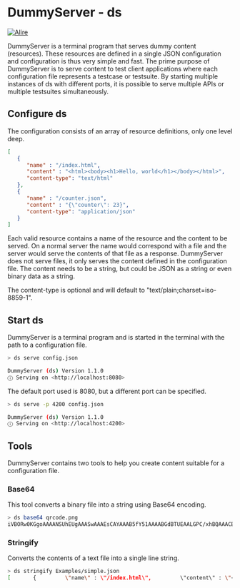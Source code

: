 # DummyServer - ds
[![Alire](https://img.shields.io/endpoint?url=https://alire.ada.dev/badges/dummyserver.json)](https://alire.ada.dev/crates/dummyserver.html)

DummyServer is a terminal program that serves dummy content (resources).
These resources are defined in a single JSON configuration and configuration is thus very simple and fast.
The prime purpose of DummyServer is to serve content to test client applications where each configuration file represents a testcase or testsuite.
By starting multiple instances of ds with different ports, it is possible to serve multiple APIs or multiple testsuites simultaneously.

## Configure ds

The configuration consists of an array of resource definitions, only one level deep.

```json
[
   {
      "name" : "/index.html",
      "content" : "<html><body><h1>Hello, world</h1></body></html>",
      "content-type": "text/html"
   },
   {
      "name" : "/counter.json",
      "content" : "{\"counter\": 23}",
      "content-type": "application/json"
   }
]
```

Each valid resource contains a name of the resource and the content to be served. On a normal server the name would correspond with a file and the server would serve the contents of that file as a response. DummyServer does not serve files, it only serves the content defined in the configuration file. The content needs to be a string, but could be JSON as a string or even binary data as a string.

The content-type is optional and will default to "text/plain;charset=iso-8859-1".

## Start ds

DummyServer is a terminal program and is started in the terminal with the path to a configuration file.

```sh
> ds serve config.json

DummyServer (ds) Version 1.1.0
ⓘ Serving on <http://localhost:8080>

```

The default port used is 8080, but a different port can be specified.

```sh
> ds serve -p 4200 config.json

DummyServer (ds) Version 1.1.0
ⓘ Serving on <http://localhost:4200>

```

## Tools

DummyServer contains two tools to help you create content suitable for a configuration file.

### Base64

This tool converts a binary file into a string using Base64 encoding.

```sh
> ds base64 qrcode.png
iVBORw0KGgoAAAANSUhEUgAAASwAAAEsCAYAAAB5fY51AAAABGdBTUEAALGPC/xhBQAAACBjSFJNAAB6JgAAgIQAAPoAAACA6A...
```

### Stringify

Converts the contents of a text file into a single line string.

```sh
> ds stringify Examples/simple.json
[       {         \"name\" : \"/index.html\",         \"content\" : \"<html><body><h1>Hello, world</h1></body></html>\",         \"content-type\": \"text/html\"      },      {         \"name\" : \"/counter.json\",         \"content\" : \"{\\"counter\\": 23}\",         \"content-type\": \"application/json\"      }]
```
